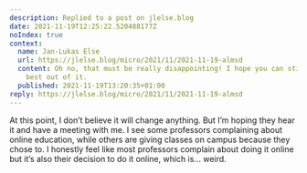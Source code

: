 ```yaml
---
description: Replied to a post on jlelse.blog
date: 2021-11-19T12:25:22.520488177Z
noIndex: true
context:
  name: Jan-Lukas Else
  url: https://jlelse.blog/micro/2021/11/2021-11-19-almsd
  content: Oh no, that must be really disappointing! I hope you can still make the
    best out of it.
  published: 2021-11-19T13:20:35+01:00
reply: https://jlelse.blog/micro/2021/11/2021-11-19-almsd
---
```


At this point, I don’t believe it will change anything. But I’m hoping they hear it and have a meeting with me. I see some professors complaining about online education, while others are giving classes on campus because they chose to. I honestly feel like most professors complain about doing it online but it’s also their decision to do it online, which is… weird.
